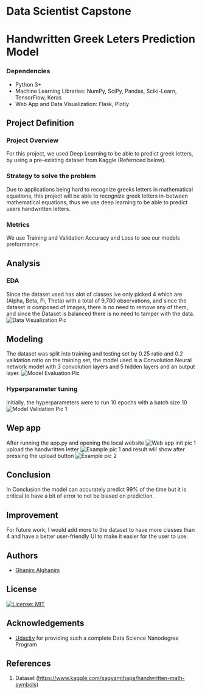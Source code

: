 # Data Scientist Capstone
# Handwritten Greek Leters Prediction Model

### Dependencies
* Python 3+
* Machine Learning Libraries: NumPy, SciPy, Pandas, Sciki-Learn, TensorFlow, Keras
* Web App and Data Visualization: Flask, Plotly


## Project Definition
### Project Overview
For this project, we used Deep Learning to be able to predict greek letters, by using a pre-existing dataset from Kaggle (Refernced below).
### Strategy to solve the problem
Due to applications being hard to recognize greeks letters in mathematical equations, this project will be able to recognize greek letters in-between mathematical equations,
thus we use deep learning to be able to predict users handwritten letters.
### Metrics
We use Training and Validation Accuracy and Loss to see our models preformance.

## Analysis
### EDA
Since the dataset used has alot of classes ive only picked 4 which are (Alpha, Beta, Pi, Theta) with a total of 9,700 observations, and since the dataset is composed of images, there is no need to remove any of them, and since the Dataset is balanced there is no need to tamper with the data.
![Data Visualization Pic](Screenshots/atom_RzH5HsqdP9.png)


## Modeling
The dataset was split into training and testing set by 0.25 ratio and 0.2 validation ratio on the training set, the model used is a Convolution Neural network model with 3 convolution layers and 5 hidden layers and an output layer.
![Model Evaluation Pic](Screenshots/atom_hmGJf8fkBi.png)
### Hyperparameter tuning
initially, the hyperparameters were to run 10 epochs with a  batch size 10
![Model Validation Pic 1](Screenshots/atom_lCtq2YfUxI.png)

## Wep app
After running the app.py and opening the local website
![Web app init pic 1](Screenshots/chrome_OIiidzIS3e.png)
upload the handwritten letter
![Example pic 1](Screenshots/Untitled.jpg)
and result will show after pressing the upload button
![Example pic 2](Screenshots/chrome_SYkheHt98V.png)


## Conclusion
In Conclusion the model can accurately predict 99% of the time but it is critical to have a bit of error to not be biased on prediction.
## Improvement
For future work, I would add more to the dataset to have more classes than 4 and have a better user-friendly UI to make it easier for the user to use.


## Authors

* [Ghanim Alghanim](https://github.com/L9Sneaky)


## License
[![License: MIT](https://img.shields.io/badge/License-MIT-yellow.svg)](https://opensource.org/licenses/MIT)


## Acknowledgements

* [Udacity](https://www.udacity.com/) for providing such a complete Data Science Nanodegree Program

## References
1. Dataset (https://www.kaggle.com/sagyamthapa/handwritten-math-symbols)
